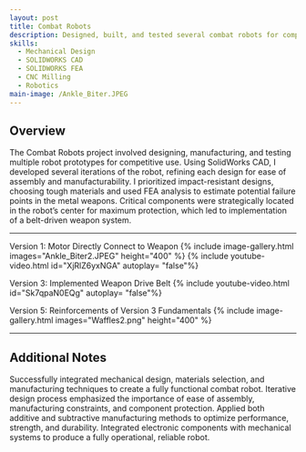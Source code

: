 ```yaml
---
layout: post
title: Combat Robots
description: Designed, built, and tested several combat robots for competitions.  
skills: 
  - Mechanical Design
  - SOLIDWORKS CAD
  - SOLIDWORKS FEA
  - CNC Milling
  - Robotics
main-image: /Ankle_Biter.JPEG
---
```


## Overview
The Combat Robots project involved designing, manufacturing, and testing multiple robot prototypes for competitive use. Using SolidWorks CAD, I developed several iterations of the robot, refining each design for ease of assembly and manufacturability. I prioritized impact-resistant designs, choosing tough materials and used FEA analysis to estimate potential failure points in the metal weapons. Critical components were strategically located in the robot’s center for maximum protection, which led to implementation of a belt-driven weapon system.

---

Version 1: Motor Directly Connect to Weapon
{% include image-gallery.html images="Ankle_Biter2.JPEG" height="400" %}
{% include youtube-video.html id="XjRlZ6yxNGA" autoplay= "false"%} 

Version 3: Implemented Weapon Drive Belt
{% include youtube-video.html id="Sk7qpaN0EQg" autoplay= "false"%}

Version 5: Reinforcements of Version 3 Fundamentals
{% include image-gallery.html images="Waffles2.png" height="400" %}

---

## Additional Notes
Successfully integrated mechanical design, materials selection, and manufacturing techniques to create a fully functional combat robot.
Iterative design process emphasized the importance of ease of assembly, manufacturing constraints, and component protection.
Applied both additive and subtractive manufacturing methods to optimize performance, strength, and durability.
Integrated electronic components with mechanical systems to produce a fully operational, reliable robot.
